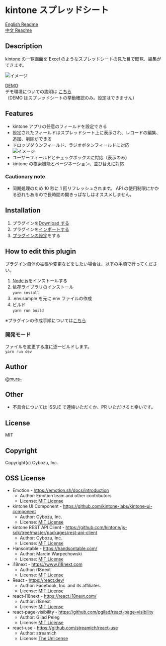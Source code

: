 # kintone スプレッドシート

[English Readme](https://github.com/mura-/kintone-spreadsheet/blob/master/README-en.md)  
[中文 Readme](https://github.com/mura-/kintone-spreadsheet/blob/master/README-zh.md)

## Description

kintone の一覧画面を Excel のようなスプレッドシートの見た目で閲覧、編集ができます。

![イメージ](https://raw.githubusercontent.com/mura-/kintone-spreadsheet-no-longer-maintained/master/image.gif)

[DEMO](https://dev-demo.cybozu.com/k/39/)  
デモ環境についての説明は [こちら](https://cybozu.dev/ja/id/d149e606f6b6deee612013d2/)  
（DEMO はスプレッドシートの挙動確認のみ。設定はできません）

## Features

- kintone アプリの任意のフィールドを設定できる
- 設定されたフィールドはスプレッドシート上に表示され、レコードの編集、追加、削除ができる
- ドロップダウンフィールド、ラジオボタンフィールドに対応  
  ![イメージ](https://raw.githubusercontent.com/mura-/kintone-spreadsheet-no-longer-maintained/master/dropdown.gif)
- ユーザーフィールドとチェックボックスに対応（表示のみ）
- kintone の検索機能とページネーション、並び替えに対応

### Cautionary note

- 同期処理のため 10 秒に 1 回リフレッシュされます。
  API の使用制限にかかる恐れもあるので長時間の開きっぱなしはオススメしません。

## Installation

1. プラグインを[Download する](https://github.com/mura-/kintone-spreadsheet/releases/)
1. プラグインを[インポートする](https://jp.cybozu.help/k/ja/id/0408.html)
1. [プラグインの設定](https://jp.cybozu.help/k/ja/id/040566.html)をする

## How to edit this plugin

プラグイン自体の拡張や変更などをしたい場合は、以下の手順で行ってください。

1. [Node.js](https://nodejs.org/en/)をインストールする
1. 依存ライブラリのインストール  
   `yarn install`
1. .env.sample を元に.env ファイルの作成
1. ビルド  
   `yarn run build`

※プラグインの作成手順については[こちら](https://cybozu.dev/ja/id/76c0f6daa0367b055a444f93/)

### 開発モード

ファイルを変更する度に逐一ビルドします。  
`yarn run dev`

## Author

[@mura-](https://www.facebook.com/kazuki.murahama)

## Other

- 不具合については ISSUE で連絡いただくか、PR いただけると幸いです。

## License

MIT

## Copyright

Copyright(c) Cybozu, Inc.

## OSS License

- Emotion - https://emotion.sh/docs/introduction
  - Author: Emotion team and other contributors
  - License: [MIT License](https://github.com/emotion-js/emotion/blob/jest-emotion%4011.0.0/LICENSE)
- kintone UI Component - https://github.com/kintone-labs/kintone-ui-component
  - Author: Cybozu, Inc.
  - License: [MIT License](https://github.com/kintone-labs/kintone-ui-component/blob/v1.13.0/LICENSE)
- kintone REST API Client - https://github.com/kintone/js-sdk/tree/master/packages/rest-api-client
  - Author: Cybozu, Inc.
  - License: [MIT License](https://github.com/kintone/js-sdk/blob/%40kintone/rest-api-client%403.3.3/packages/rest-api-client/LICENSE)
- Hansontable - https://handsontable.com/
  - Author: Marcin Warpechowski
  - License: [MIT License](https://github.com/handsontable/handsontable/blob/6.2.2/LICENSE)
- i18next - https://www.i18next.com
  - Author: i18next
  - License: [MIT License](https://github.com/i18next/i18next/blob/v22.4.11/LICENSE)
- React - https://react.dev/
  - Author: Facebook, Inc. and its affiliates.
  - License: [MIT License](https://github.com/facebook/react/blob/v16.13.1/LICENSE)
- react-i18next - https://react.i18next.com/
  - Author: i18next
  - License: [MIT License](https://github.com/i18next/react-i18next/blob/v12.2.0/LICENSE)
- react-page-visibility - https://github.com/pgilad/react-page-visibility
  - Author: Gilad Peleg
  - License: [MIT License](https://github.com/pgilad/react-page-visibility/blob/v7.0.0/LICENSE)
- react-use - https://github.com/streamich/react-use
  - Author: streamich
  - License: [The Unlicense](https://github.com/streamich/react-use/blob/v17.4.0/LICENSE)
